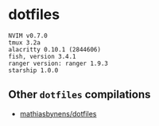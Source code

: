 # dotfiles

```
NVIM v0.7.0
tmux 3.2a
alacritty 0.10.1 (2844606)
fish, version 3.4.1
ranger version: ranger 1.9.3
starship 1.0.0
```

## Other `dotfiles` compilations

- [mathiasbynens/dotfiles](https://github.com/mathiasbynens/dotfiles)
